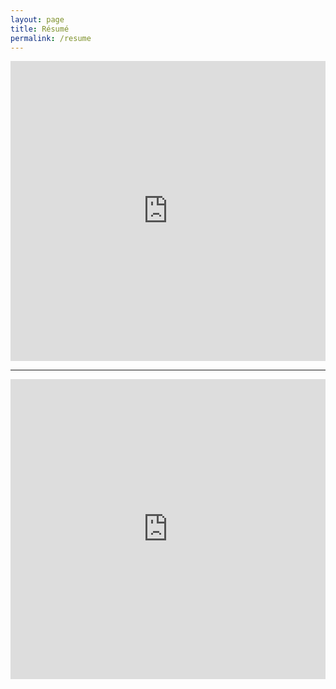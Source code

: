 ```yaml
--- 
layout: page
title: Résumé
permalink: /resume
---
```

<center>
<iframe src="https://drive.google.com/file/d/0B7hJdfAwnUNzNk9zSndNRFhTR2c/preview" 
 frameborder="0"
 style="overflow:hidden;height:480;width:100%" 
 width="100%" height="480"></iframe>

<hr>

 <iframe src="https://drive.google.com/file/d/1f0C_LYRfoTgCSEfosI2ItQ4vgzBR_8TX/preview" 
 frameborder="0"
 style="overflow:hidden;height:480;width:100%" 
 width="100%" height="480"></iframe>

<!--<br>
<br>
<b>When debugging, novices insert corrective code; experts remove defective code</b>
<br>

<b>The key to performance is elegance, not battalions of special cases</b>
<br>

<b>Artificial Intelligence usually beats Natural Stupidity</b>
<br>

<b>All men must swallow the sour with the sweet</b>-->

</center>